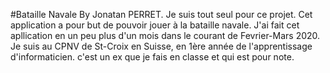 #Bataille Navale By Jonatan PERRET.
Je suis tout seul pour ce projet.
Cet application a pour but de pouvoir jouer à la bataille navale.
J'ai fait cet apllication en un peu plus d'un mois dans le courant de Fevrier-Mars 2020.
Je suis au CPNV de St-Croix en Suisse, en 1ère année de l'apprentissage d'informaticien.
c'est un ex que je fais en classe et qui est pour note.
